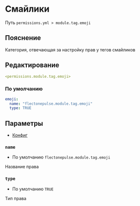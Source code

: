 # Смайлики
Путь `permissions.yml > module.tag.emoji`

## Пояснение
Категория, отвечающая за настройку прав у тегов смайликов

## Редактирование
```yaml
<permissions.module.tag.emoji>
```

### По умолчанию
```yaml
emoji:
  name: "flectonepulse.module.tag.emoji"
  type: TRUE
```

## Параметры

- [Конфиг](/en/config/module/tag/emoji/)

### `name`
- По умолчанию `flectonepulse.module.tag.emoji`

Название права

### `type`
- По умолчанию `TRUE`

Тип права

<!--@include: @/en/parts/permission.md-->

